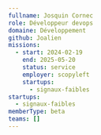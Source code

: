```yaml
---
fullname: Josquin Cornec
role: Développeur devops
domaine: Développement
github: Joalien
missions:
  - start: 2024-02-19
    end: 2025-05-20
    status: service
    employer: scopyleft
    startups:
      - signaux-faibles
startups:
  - signaux-faibles
memberType: beta
teams: []
---
```

